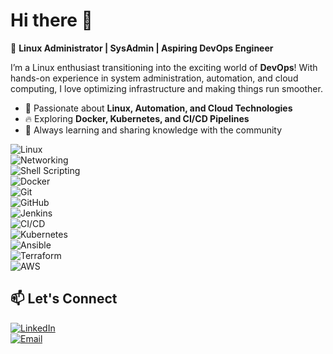 
# Hi there 👋  

🚀 **Linux Administrator | SysAdmin | Aspiring DevOps Engineer**  

I’m a Linux enthusiast transitioning into the exciting world of **DevOps**! With hands-on experience in system administration, automation, and cloud computing, I love optimizing infrastructure and making things run smoother.  

- 🐧 Passionate about **Linux, Automation, and Cloud Technologies**  
- 🔥 Exploring **Docker, Kubernetes, and CI/CD Pipelines**  
- 📜 Always learning and sharing knowledge with the community

![Linux](https://img.shields.io/badge/Linux-FCC624?style=flat-square&logo=linux&logoColor=black)  
![Networking](https://img.shields.io/badge/Networking-%230077B5.svg?style=flat-square&logo=cisco&logoColor=white)  
![Shell Scripting](https://img.shields.io/badge/Shell_Scripting-%23121011.svg?style=flat-square&logo=gnu-bash&logoColor=white)  
![Docker](https://img.shields.io/badge/Docker-2496ED?style=flat-square&logo=docker&logoColor=white)  
![Git](https://img.shields.io/badge/Git-F05032?style=flat-square&logo=git&logoColor=white)  
![GitHub](https://img.shields.io/badge/GitHub-181717?style=flat-square&logo=github&logoColor=white)  
![Jenkins](https://img.shields.io/badge/Jenkins-D24939?style=flat-square&logo=jenkins&logoColor=white)  
![CI/CD](https://img.shields.io/badge/CI/CD-%230077B5.svg?style=flat-square&logo=githubactions&logoColor=white)  
![Kubernetes](https://img.shields.io/badge/Kubernetes-326CE5?style=flat-square&logo=kubernetes&logoColor=white)  
![Ansible](https://img.shields.io/badge/Ansible-%23EE0000.svg?style=flat-square&logo=ansible&logoColor=white)  
![Terraform](https://img.shields.io/badge/Terraform-7B42BC?style=flat-square&logo=terraform&logoColor=white)  
![AWS](https://img.shields.io/badge/AWS-232F3E?style=flat-square&logo=amazonaws&logoColor=white)  


## 📫 **Let's Connect**
[![LinkedIn](https://img.shields.io/badge/LinkedIn-blue?style=flat-square&logo=linkedin)](https://www.linkedin.com/in/gitanjali-garg-948533141/)  
[![Email](https://img.shields.io/badge/Email-red?style=flat-square&logo=gmail)](mailto:garggitanjali0307@gmail.com)  


